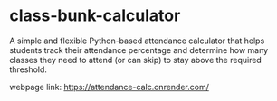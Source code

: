 # class-bunk-calculator
A simple and flexible Python-based attendance calculator that helps students track their attendance percentage and determine how many classes they need to attend (or can skip) to stay above the required threshold.

webpage link: https://attendance-calc.onrender.com/
